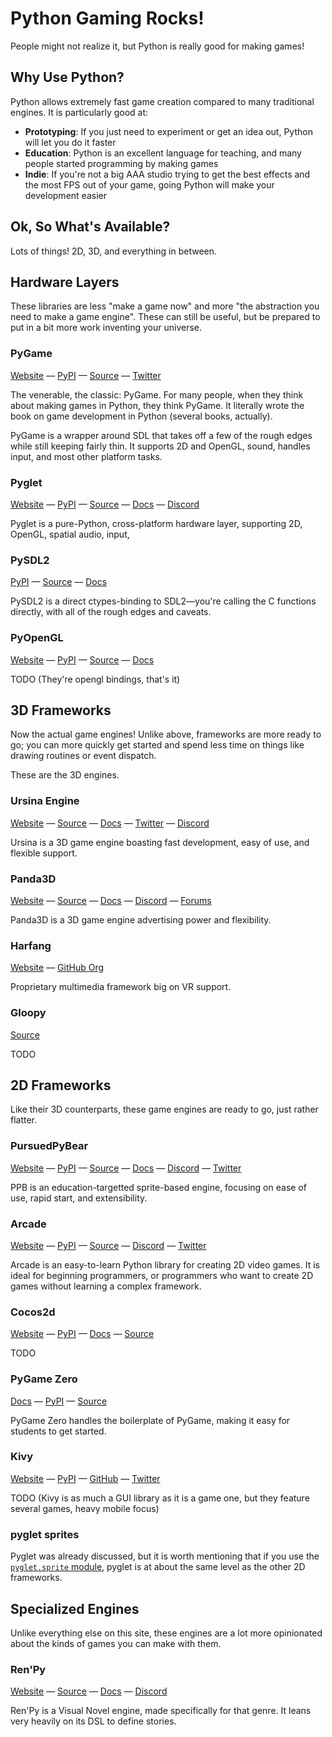Python Gaming Rocks!
====================

People might not realize it, but Python is really good for making games!

Why Use Python?
---------------

Python allows extremely fast game creation compared to many traditional engines. It is particularly good at:

* **Prototyping**: If you just need to experiment or get an idea out, Python will let you do it faster
* **Education**: Python is an excellent language for teaching, and many people started programming by making games
* **Indie**: If you're not a big AAA studio trying to get the best effects and the most FPS out of your game, going Python will make your development easier

Ok, So What's Available?
------------------------

Lots of things! 2D, 3D, and everything in between.

Hardware Layers
---------------

These libraries are less "make a game now" and more "the abstraction you need to make a game engine". These can still be useful, but be prepared to put in a bit more work inventing your universe.

### PyGame

[Website](https://www.pygame.org/) — [PyPI](https://pypi.org/project/pygame/) — [Source](https://github.com/pygame/pygame/) — [Twitter](https://twitter.com/pygame_org)

The venerable, the classic: PyGame. For many people, when they think about making games in Python, they think PyGame. It literally wrote the book on game development in Python (several books, actually).

PyGame is a wrapper around SDL that takes off a few of the rough edges while still keeping fairly thin. It supports 2D and OpenGL, sound, handles input, and most other platform tasks.

### Pyglet

[Website](http://pyglet.org/) — [PyPI](https://pypi.org/project/pyglet/) — [Source](https://github.com/pyglet/pyglet) — [Docs](https://pyglet.readthedocs.io/) — [Discord](https://discord.gg/QXyegWe)

Pyglet is a pure-Python, cross-platform hardware layer, supporting 2D, OpenGL, spatial audio, input,

### PySDL2

[PyPI](https://pypi.org/project/PySDL2/) — [Source](https://github.com/marcusva/py-sdl2) — [Docs](https://pysdl2.readthedocs.io/)

PySDL2 is a direct ctypes-binding to SDL2—you're calling the C functions directly, with all of the rough edges and caveats.

### PyOpenGL

[Website](http://pyopengl.sourceforge.net/) — [PyPI](https://pypi.org/project/PyOpenGL/) — [Source](https://github.com/mcfletch/pyopengl) — [Docs](http://pyopengl.sourceforge.net/documentation/index.html)

TODO (They're opengl bindings, that's it)

3D Frameworks
-------------

Now the actual game engines! Unlike above, frameworks are more ready to go; you can more quickly get started and spend less time on things like drawing routines or event dispatch.

These are the 3D engines.

### Ursina Engine
[Website](https://www.ursinaengine.org/) — [Source](https://github.com/pokepetter/ursina) — [Docs](https://www.ursinaengine.org/documentation.html) — [Twitter](https://twitter.com/ursinaengine) — [Discord](https://discord.gg/ydXfhyb)

Ursina is a 3D game engine boasting fast development, easy of use, and flexible support.

### Panda3D
[Website](https://www.panda3d.org/) — [Source](https://github.com/panda3d/panda3d) — [Docs](https://www.panda3d.org/manual/) — [Discord](https://discord.gg/UyepRMm) — [Forums](https://discourse.panda3d.org/)

Panda3D is a 3D game engine advertising power and flexibility.

### Harfang
[Website](https://www.harfang3d.com/) — [GitHub Org](https://github.com/harfang3d)

Proprietary multimedia framework big on VR support.

### Gloopy
[Source](https://github.com/tartley/gloopy)

TODO

2D Frameworks
-------------

Like their 3D counterparts, these game engines are ready to go, just rather flatter.

### PursuedPyBear

[Website](https://ppb.dev/) — [PyPI](https://pypi.org/project/ppb/) — [Source](https://github.com/ppb/pursuedpybear) — [Docs](https://ppb.readthedocs.io/en/stable/) — [Discord](https://discord.gg/s7qx493) — [Twitter](https://twitter.com/pursuedpybear)

PPB is an education-targetted sprite-based engine, focusing on ease of use, rapid start, and extensibility.

### Arcade
[Website](https://arcade.academy/) — [PyPI](https://pypi.org/project/arcade/) — [Source](https://github.com/pvcraven/arcade) — [Discord](https://discord.gg/ZjGDqMp) — [Twitter](https://twitter.com/ArcadeLibrary)

Arcade is an easy-to-learn Python library for creating 2D video games. It is ideal for beginning programmers, or programmers who want to create 2D games without learning a complex framework.

### Cocos2d
[Website](http://python.cocos2d.org/) — [PyPI](https://pypi.org/project/cocos2d/) — [Docs](https://github.com/los-cocos/cocos) — [Source](http://python.cocos2d.org/doc.html)

TODO

### PyGame Zero
[Docs](https://pygame-zero.readthedocs.io/) — [PyPI](https://pypi.org/project/pgzero/) — [Source](https://bitbucket.org/lordmauve/pgzero)

PyGame Zero handles the boilerplate of PyGame, making it easy for students to get started.

### Kivy
[Website](https://kivy.org/) — [PyPI](https://pypi.org/project/Kivy/) — [GitHub](https://github.com/kivy) — [Twitter](https://twitter.com/kivyframework)

TODO (Kivy is as much a GUI library as it is a game one, but they feature several games, heavy mobile focus)

### pyglet sprites

Pyglet was already discussed, but it is worth mentioning that if you use the [`pyglet.sprite` module](https://pyglet.readthedocs.io/en/latest/modules/sprite.html), pyglet is at about the same level as the other 2D frameworks.

Specialized Engines
-------------------

Unlike everything else on this site, these engines are a lot more opinionated about the kinds of games you can make with them.

### Ren'Py
[Website](https://www.renpy.org/) — [Source](http://www.github.com/renpy/renpy) — [Docs](https://www.renpy.org/doc/html/) — [Discord](https://discord.gg/6ckxWYm)

Ren'Py is a Visual Novel engine, made specifically for that genre. It leans very heavily on its DSL to define stories.
